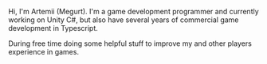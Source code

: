 
Hi, I'm Artemii (Megurt). I'm a game development programmer and currently working on Unity C#, but also have several years of commercial game development in Typescript. 

During free time doing some helpful stuff to improve my and other players experience in games.
<!--
**megurte/megurte** is a ✨ _special_ ✨ repository because its `README.md` (this file) appears on your GitHub profile.

Here are some ideas to get you started:

- 🔭 I’m currently working on ...
- 🌱 I’m currently learning ...
- 👯 I’m looking to collaborate on ...
- 🤔 I’m looking for help with ...
- 💬 Ask me about ...
- 📫 How to reach me: ...
- 😄 Pronouns: ...
- ⚡ Fun fact: ...
-->
